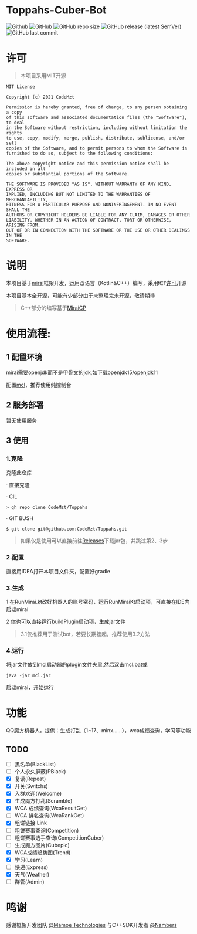 # Toppahs-Cuber-Bot
![Github](https://img.shields.io/badge/Author-CodeMzt-blue) ![GitHub](https://img.shields.io/github/license/CodeMzt/Toppahs) ![GitHub repo size](https://img.shields.io/github/repo-size/CodeMzt/Toppahs) ![GitHub release (latest SemVer)](https://img.shields.io/github/v/release/CodeMzt/Toppahs) ![GitHub last commit](https://img.shields.io/github/last-commit/CodeMzt/Toppahs)
# 许可
>本项目采用MIT开源  
```
MIT License

Copyright (c) 2021 CodeMzt

Permission is hereby granted, free of charge, to any person obtaining a copy
of this software and associated documentation files (the "Software"), to deal
in the Software without restriction, including without limitation the rights
to use, copy, modify, merge, publish, distribute, sublicense, and/or sell
copies of the Software, and to permit persons to whom the Software is
furnished to do so, subject to the following conditions:

The above copyright notice and this permission notice shall be included in all
copies or substantial portions of the Software.

THE SOFTWARE IS PROVIDED "AS IS", WITHOUT WARRANTY OF ANY KIND, EXPRESS OR
IMPLIED, INCLUDING BUT NOT LIMITED TO THE WARRANTIES OF MERCHANTABILITY,
FITNESS FOR A PARTICULAR PURPOSE AND NONINFRINGEMENT. IN NO EVENT SHALL THE
AUTHORS OR COPYRIGHT HOLDERS BE LIABLE FOR ANY CLAIM, DAMAGES OR OTHER
LIABILITY, WHETHER IN AN ACTION OF CONTRACT, TORT OR OTHERWISE, ARISING FROM,
OUT OF OR IN CONNECTION WITH THE SOFTWARE OR THE USE OR OTHER DEALINGS IN THE
SOFTWARE.
```
# 说明
本项目基于[mirai](https://github.com/mamoe/mirai)框架开发，运用双语言（Kotlin&C++）编写，采用```MIT```[许可](https://github.com/CodeMzt/Toppahs/blob/master/LICENSE)开源

本项目基本全开源，可能有少部分由于未整理完未开源，敬请期待
>C++部分的编写基于[MiraiCP](https://github.com/Nambers/MiraiCP)
# 使用流程:
## 1 配置环境
mirai需要openjdk而不是甲骨文的jdk,如下载openjdk15/openjdk11

配置[mcl](https://github.com/mamoe/mirai/blob/dev/docs/UserManual.md#%E4%BD%BF%E7%94%A8%E7%BA%AF%E6%8E%A7%E5%88%B6%E5%8F%B0%E7%89%88%E6%9C%AC)，推荐使用纯控制台
## 2 服务部署
暂无使用服务
## 3 使用
### 1.克隆
 克隆此仓库
 
 · 直接克隆

 · CIL
```
> gh repo clone CodeMzt/Toppahs
```

 · GIT BUSH
```
$ git clone git@github.com:CodeMzt/Toppahs.git
```
>如果仅是使用可以直接前往[Releases](https://github.com/CodeMzt/Toppahs/releases)下载jar包，并跳过第2、3步
### 2.配置
 直接用IDEA打开本项目文件夹，配置好gradle
### 3.生成
 1 在RunMirai.kt改好机器人的账号密码，运行RunMiraiKt启动项，可直接在IDE内启动mirai

 2 你也可以直接运行buildPlugin启动项，生成jar文件
>3.1仅推荐用于测试bot，若要长期挂起，推荐使用3.2方法
### 4.运行
 将jar文件放到mcl启动器的plugin文件夹里,然后双击mcl.bat或
```
java -jar mcl.jar
```
 启动mirai，开始运行
# 功能
QQ魔方机器人，提供：生成打乱（1~17、minx......），wca成绩查询，学习等功能
## TODO
- [ ] 黑名单(BlackList)
- [ ] 个人永久屏蔽(PBlack)
- [x] 复读(Repeat)
- [x] 开关(Switchs)
- [x] 入群欢迎(Welcome)
- [x] 生成魔方打乱(Scramble)
- [x] WCA 成绩查询(WcaResultGet)
- [ ] WCA 排名查询(WcaRankGet)
- [x] 粗饼链接 Link
- [ ] 粗饼赛事查询(Competition)
- [ ] 粗饼赛事选手查询(CompetitionCuber)
- [ ] 生成魔方图片(Cubepic)
- [x] WCA成绩趋势图(Trend)
- [x] 学习(Learn)
- [ ] 快递(Express)
- [x] 天气(Weather)
- [ ] 群管(Admin)
# 鸣谢
感谢框架开发团队 [@Mamoe Technologies](https://github.com/mamoe) 与C++SDK开发者 [@Nambers](https://github.com/Nambers)
